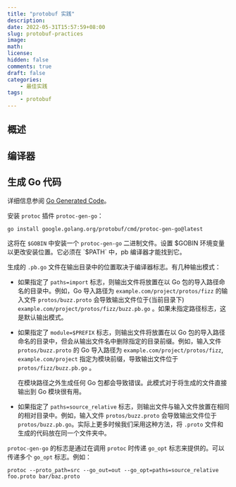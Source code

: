 ```yaml
---
title: "protobuf 实践"
description: 
date: 2022-05-31T15:57:59+08:00
slug: protobuf-practices
image: 
math: 
license: 
hidden: false
comments: true
draft: false
categories:
    - 最佳实践
tags:
    - protobuf
---
```


## 概述

## 编译器

## 生成 Go 代码

详细信息参阅 [Go Generated Code](https://developers.google.com/protocol-buffers/docs/reference/go-generated)。

安装 `protoc` 插件 `protoc-gen-go`：

`go install google.golang.org/protobuf/cmd/protoc-gen-go@latest`

这将在 `$GOBIN` 中安装一个 `protoc-gen-go` 二进制文件。设置 $GOBIN 环境变量以更改安装位置。它必须在 `$PATH` 中，pb 编译器才能找到它。

生成的 `.pb.go` 文件在输出目录中的位置取决于编译器标志。有几种输出模式：

+ 如果指定了 `paths=import` 标志，则输出文件将放置在以 Go 包的导入路径命名的目录中。例如，Go 导入路径为 `example.com/project/protos/fizz` 的输入文件 `protos/buzz.proto` 会导致输出文件位于(当前目录下) `example.com/project/protos/fizz/buzz.pb.go` 。如果未指定路径标志，这是默认输出模式。
+ 如果指定了 `module=$PREFIX` 标志，则输出文件将放置在以 Go 包的导入路径命名的目录中，但会从输出文件名中删除指定的目录前缀。例如，输入文件 `protos/buzz.proto` 的 Go 导入路径为 `example.com/project/protos/fizz`, `example.com/project` 指定为模块前缀，导致输出文件位于 `protos/fizz/buzz.pb.go` 。
  
  在模块路径之外生成任何 Go 包都会导致错误。此模式对于将生成的文件直接输出到 Go 模块很有用。

+ 如果指定了 `paths=source_relative` 标志，则输出文件与输入文件放置在相同的相对目录中。例如，输入文件 `protos/buzz.proto` 会导致输出文件位于 `protos/buzz.pb.go`。实际上更多时候我们采用这种方法，将 `.proto` 文件和生成的代码放在同一个文件夹中。

`protoc-gen-go` 的标志是通过在调用 `protoc` 时传递 `go_opt` 标志来提供的。可以传递多个 `go_opt` 标志。例如：

`protoc --proto_path=src --go_out=out --go_opt=paths=source_relative foo.proto bar/baz.proto`
